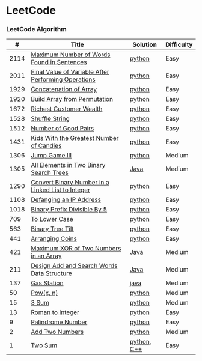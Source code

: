 LeetCode
========

### LeetCode Algorithm

| #     | Title                                                                                                                                       | Solution                                                                                                                    | Difficulty |
|-------|---------------------------------------------------------------------------------------------------------------------------------------------|-----------------------------------------------------------------------------------------------------------------------------|------------|
| 2114  | [Maximum Number of Words Found in Sentences](https://leetcode.com/problems/maximum-number-of-words-found-in-sentences/)                     | [python](Algorithms/python/MaximumNumberofWordsFoundinSentences/MaximumNumberofWordsFoundinSentences.py)                    | Easy       |
| 2011  | [Final Value of Variable After Performing Operations](https://leetcode.com/problems/final-value-of-variable-after-performing-operations/)   | [python](Algorithms/python/FinalValueOfVariableAfterPerformingOperations/FinalValueofVariableAfterPerformingOperations.py)  | Easy       |                                                                            
| 1929  | [Concatenation of Array](https://leetcode.com/problems/concatenation-of-array/)                                                             | [python](Algorithms/python/ConcatenationOfArray/ConcatenationOfArray.py)                                                    | Easy       |
| 1920  | [Build Array from Permutation](https://leetcode.com/problems/build-array-from-permutation/)                                                 | [python](Algorithms/python/BuildArrayfromPermutation/BuildArrayfromPermutation.py)                                          | Easy       |
| 1672  | [Richest Customer Wealth](https://leetcode.com/problems/richest-customer-wealth)                                                            | [python](Algorithms/python/RichestCustomerWealth/RichestCustomerWealth.py)                                                  | Easy       |
| 1528  | [Shuffle String](https://leetcode.com/problems/shuffle-string)                                                                              | [python](Algorithms/python/ShuffleString/ShuffleString.py)                                                                  | Easy       |
| 1512  | [Number of Good Pairs](https://leetcode.com/problems/number-of-good-pairs)                                                                  | [python](Algorithms/python/NumberOfGoodPairs/NumberOfGoodPairs.py)                                                          | Easy       |
| 1431  | [Kids With the Greatest Number of Candies](https://leetcode.com/problems/kids-with-the-greatest-number-of-candies/)                         | [python](Algorithms/python/KidsWithTheGreatestNumberofCandies/KidsWithTheGreatestNumberofCandies.py)                        | Easy       |
| 1306  | [Jump Game III](https://leetcode.com/problems/jump-game-iii)                                                                                | [python](Algorithms/python/JumpGameIII/JumpGameIII.py)                                                                      | Medium     |                                                                        
| 1305  | [All Elements in Two Binary Search Trees](https://leetcode.com/problems/all-elements-in-two-binary-search-trees)                            | [Java](Algorithms/Java/All_Elements_in_Two_Binary_Search_Trees.java)                                                        | Medium     |
| 1290  | [Convert Binary Number in a Linked List to Integer](https://leetcode.com/problems/convert-binary-number-in-a-linked-list-to-integer/)       | [python](Algorithms/python/1290.ConvertBinaryNumberinaLinkedListtoInteger.py)                                               | Easy       |
| 1108  | [Defanging an IP Address](https://leetcode.com/problems/defanging-an-ip-address)                                                            | [python](Algorithms/python/DefanginganIPAddress/DefangingAnIPAddress.py)                                                    | Easy       |
| 1018  | [Binary Prefix Divisible By 5](https://leetcode.com/problems/binary-prefix-divisible-by-5/)                                                 | [python](Algorithms/python/BinaryPrefixDivisibleBy5/BinaryPrefixDivisibleBy5.py)                                            | Easy       |    
| 709   | [To Lower Case](https://leetcode.com/problems/to-lower-case)                                                                                | [python](Algorithms/python/ToLowerCase/ToLowerCase.py)                                                                      | Easy       |
| 563   | [Binary Tree Tilt](https://leetcode.com/problems/binary-tree-tilt)                                                                          | [python](Algorithms/python/BinaryTreeTilt/BinaryTreeTilt.py)                                                                | Easy       |
| 441   | [Arranging Coins](https://leetcode.com/problems/arranging-coins/)                                                                           | [python](Algorithms/python/441-arranging-coins.py)                                                                          | Easy       |
| 421   | [Maximum XOR of Two Numbers in an Array](https://leetcode.com/problems/maximum-xor-of-two-numbers-in-an-array/)                             | [Java](Algorithms/Java/Maximum_XOR_of_Two_Numbers_in_an_Array.java)                                                         | Medium     |
 | 211   | [Design Add and Search Words Data Structure](https://leetcode.com/problems/design-add-and-search-words-data-structure/)                     | [Java](Algorithms/Java/DesignAddAndSearchWordsDataStructure/DesignAddAndSearchWordsDataStructure.java)                      | Medium     |
| 137   | [Gas Station](https://leetcode.com/problems/gas-station/)                                                                                   | [java](Algorithms/Java/Gas_Station.java)                                                                                    | Medium     | 
| 50    | [Pow(x, n)](https://leetcode.com/problems/powx-n)                                                                                           | [python](Algorithms/python/Pow(x,n)/pow(x,n).py)                                                                            | Medium     |
| 15    | [3 Sum](https://leetcode.com/problems/3sum/)                                                                                                | [python](Algorithms/python/3Sum.py)                                                                                         | Medium     |
| 13    | [Roman to Integer](https://leetcode.com/problems/roman-to-integer/)                                                                         | [python](Algorithms/python/RomanToInteger/roman2integer.py)                                                                 | Easy       |
| 9     | [Palindrome Number](https://leetcode.com/problems/palindrome-number)                                                                        | [python](Algorithms/python/PalindromeNumber/PalindromeNumber.py)                                                            | Easy       |
| 2     | [Add Two Numbers](https://leetcode.com/problems/add-two-numbers/)                                                                           | [python](Algorithms/python/AddTwoNumbers/AddTwoNumbers.py)                                                                  | Medium     |
| 1     | [Two Sum](https://leetcode.com/problems/two-sum/)                                                                                           | [python](Algorithms/python/TwoSum/Two_Sum.py), [C++](Algorithms/C++/TwoSum/twoSum.cpp)                                      | Easy       | 
 


 
